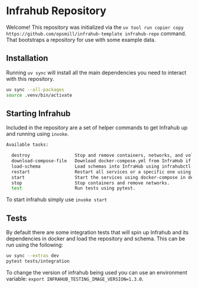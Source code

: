 # Infrahub Repository

Welcome! This repository was initialized via the `uv tool run copier copy https://github.com/opsmill/infrahub-template infrahub-repo` command. That bootstraps a repository for use with some example data.

## Installation

Running `uv sync` will install all the main dependencies you need to interact with this repository.

```bash
uv sync --all-packages
source .venv/bin/activate
```

## Starting Infrahub

Included in the repository are a set of helper commands to get Infrahub up and running using `invoke`.

```bash
Available tasks:

  destroy                 Stop and remove containers, networks, and volumes.
  download-compose-file   Download docker-compose.yml from InfraHub if missing or override is True.
  load-schema             Load schemas into InfraHub using infrahubctl.
  restart                 Restart all services or a specific one using docker-compose.
  start                   Start the services using docker-compose in detached mode.
  stop                    Stop containers and remove networks.
  test                    Run tests using pytest.
```

To start infrahub simply use `invoke start`

## Tests

By default there are some integration tests that will spin up Infrahub and its dependencies in docker and load the repository and schema. This can be run using the following:

```bash
uv sync --extras dev
pytest tests/integration
```

To change the version of infrahub being used you can use an environment variable: `export INFRAHUB_TESTING_IMAGE_VERSION=1.3.0`.
